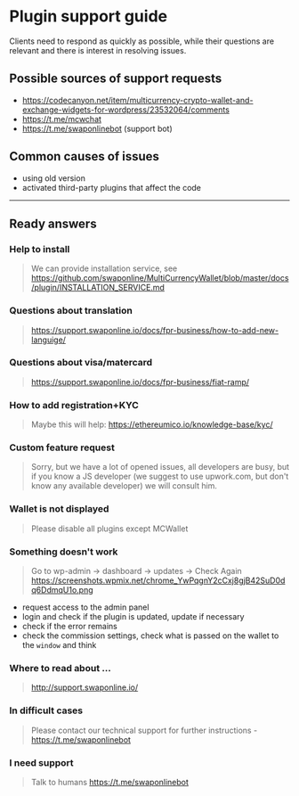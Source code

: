 # Plugin support guide
Clients need to respond as quickly as possible, while their questions are relevant and there is interest in resolving issues.


## Possible sources of support requests
- https://codecanyon.net/item/multicurrency-crypto-wallet-and-exchange-widgets-for-wordpress/23532064/comments
- https://t.me/mcwchat
- https://t.me/swaponlinebot (support bot)


## Common causes of issues
- using old version
- activated third-party plugins that affect the code

---

## Ready answers

### Help to install
> We can provide installation service, see https://github.com/swaponline/MultiCurrencyWallet/blob/master/docs/plugin/INSTALLATION_SERVICE.md

### Questions about translation
> https://support.swaponline.io/docs/fpr-business/how-to-add-new-languige/

### Questions about visa/matercard
> https://support.swaponline.io/docs/fpr-business/fiat-ramp/

### How to add registration+KYC
> Maybe this will help: https://ethereumico.io/knowledge-base/kyc/

### Custom feature request
> Sorry, but we have a lot of opened issues, all developers are busy, but if you know a JS developer (we suggest to use upwork.com, but don't know any available developer) we will consult him.

### Wallet is not displayed
> Please disable all plugins except MCWallet

### Something doesn't work
> Go to wp-admin -> dashboard -> updates -> Check Again
> https://screenshots.wpmix.net/chrome_YwPqgnY2cCxj8gjB42SuD0dq6DdmqU1o.png

- request access to the admin panel
- login and check if the plugin is updated, update if necessary
- check if the error remains
- check the commission settings, check what is passed on the wallet to the `window` and think

### Where to read about ...
> http://support.swaponline.io/

### In difficult cases
> Please contact our technical support for further instructions - https://t.me/swaponlinebot

### I need support
> Talk to humans https://t.me/swaponlinebot
